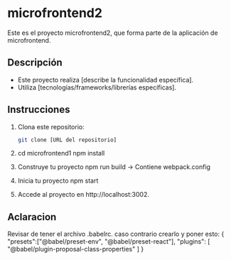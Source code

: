 # microfrontend2

Este es el proyecto microfrontend2, que forma parte de la aplicación de microfrontend.

## Descripción

- Este proyecto realiza [describe la funcionalidad específica].
- Utiliza [tecnologías/frameworks/librerías específicas].

## Instrucciones

1. Clona este repositorio:

   ```bash
   git clone [URL del repositorio]
2. cd microfrontend1
    npm install

3. Construye tu proyecto
    npm run build -> Contiene webpack.config

4. Inicia tu proyecto
    npm start

5. Accede al proyecto en http://localhost:3002.

## Aclaracion

Revisar de tener el archivo .babelrc.
caso contrario crearlo y poner esto:
{
    "presets":["@babel/preset-env", "@babel/preset-react"],
    "plugins": [
        "@babel/plugin-proposal-class-properties"
    ]
}
